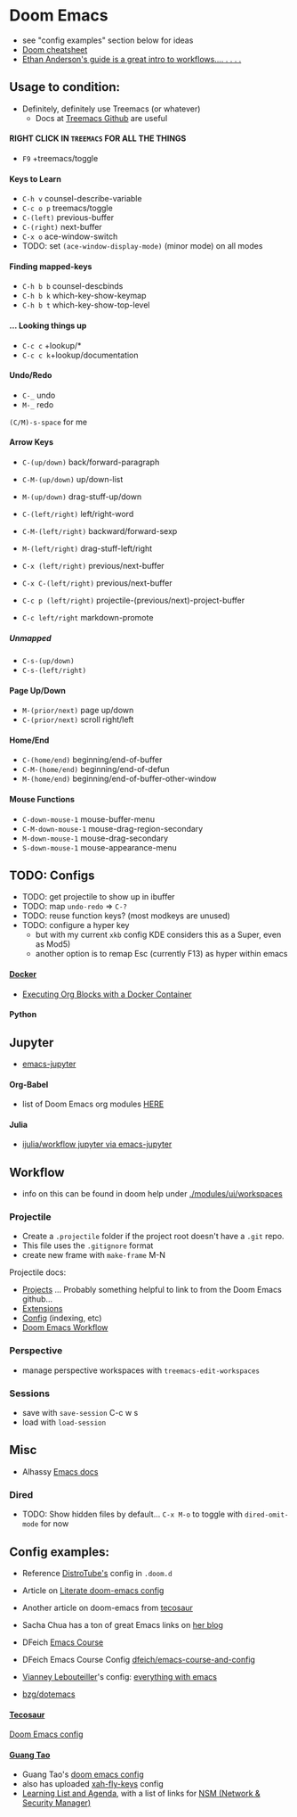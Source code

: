 # Doom Emacs

- see "config examples" section below for ideas
- [Doom cheatsheet](https://gist.github.com/hjertnes/9e14416e8962ff5f03c6b9871945b165)
- [Ethan Anderson's guide is a great intro to workflows.... . . . .](https://ethanaa.com/blog/switching-to-doom-emacs/)

## Usage to condition:

- Definitely, definitely use Treemacs (or whatever) 
  - Docs at [Treemacs Github](https://github.com/Alexander-Miller/treemacs) are useful

#### RIGHT CLICK IN `TREEMACS` FOR ALL THE THINGS

- `F9` +treemacs/toggle

#### Keys to Learn

- `C-h v` counsel-describe-variable
- `C-c o p` treemacs/toggle
- `C-(left)` previous-buffer 
- `C-(right)` next-buffer
- `C-x o` ace-window-switch
- TODO: set `(ace-window-display-mode)` (minor mode) on all modes

#### Finding mapped-keys

- `C-h b b` counsel-descbinds
- `C-h b k` which-key-show-keymap
- `C-h b t` which-key-show-top-level

#### ... Looking things up

- `C-c c` +lookup/*
- `C-c c k`+lookup/documentation

#### Undo/Redo

- `C-_` undo 
- `M-_` redo 

`(C/M)-s-space` for me

#### Arrow Keys

- `C-(up/down)` back/forward-paragraph
- `C-M-(up/down)` up/down-list
- `M-(up/down)` drag-stuff-up/down

- `C-(left/right)` left/right-word
- `C-M-(left/right)` backward/forward-sexp
- `M-(left/right)` drag-stuff-left/right
- `C-x (left/right)` previous/next-buffer
- `C-x C-(left/right)` previous/next-buffer 
- `C-c p (left/right)` projectile-(previous/next)-project-buffer

- `C-c left/right` markdown-promote

##### Unmapped 

- `C-s-(up/down)` 
- `C-s-(left/right)` 

#### Page Up/Down

- `M-(prior/next)` page up/down
- `C-(prior/next)` scroll right/left

#### Home/End

- `C-(home/end)` beginning/end-of-buffer
- `C-M-(home/end)` beginning/end-of-defun
- `M-(home/end)` beginning/end-of-buffer-other-window

#### Mouse Functions

- `C-down-mouse-1` mouse-buffer-menu
- `C-M-down-mouse-1` mouse-drag-region-secondary
- `M-down-mouse-1` mouse-drag-secondary
- `S-down-mouse-1` mouse-appearance-menu


## TODO: Configs

- TODO: get projectile to show up in ibuffer
- TODO: map `undo-redo` => `C-?`
- TODO: reuse function keys? (most modkeys are unused)
- TODO: configure a hyper key 
  - but with my current `xkb` config KDE considers this as a Super, even as Mod5)
  - another option is to remap Esc (currently F13) as hyper within emacs

#### [Docker](https://github.com/hlissner/doom-emacs/blob/develop/modules/tools/docker/README.org)

- [Executing Org Blocks with a Docker Container](https://www.reddit.com/r/emacs/comments/c3bz6e/executing_org_blocks_with_a_docker_container/)

#### Python

## Jupyter

- [emacs-jupyter](https://github.com/burakbayramli/emacs-jupyter)

#### Org-Babel

- list of Doom Emacs org modules [HERE](https://github.com/hlissner/doom-emacs/tree/develop/modules/lang/org)


#### Julia

- [ijulia/workflow jupyter via emacs-jupyter](https://discourse.julialang.org/t/jupyter-integration-with-emacs/21496/5)

## Workflow 

- info on this can be found in doom help under [./modules/ui/workspaces](https://github.com/hlissner/doom-emacs/tree/5b3f52f5fb98cc3af653b043d809254cebe04e6a/modules/ui/workspaces)

### Projectile

- Create a `.projectile` folder if the project root doesn't have a `.git` repo.
- This file uses the `.gitignore` format
- create new frame with `make-frame` M-N

Projectile docs:

- [Projects](https://docs.projectile.mx/projectile/projects.html) ... Probably
  something helpful to link to from the Doom Emacs github...
- [Extensions](https://docs.projectile.mx/projectile/extensions.html)
- [Config](https://docs.projectile.mx/projectile/configuration.html) (indexing, etc)  
- [Doom Emacs Workflow](https://noelwelsh.com/posts/2019-01-10-doom-emacs.html)

### Perspective

- manage perspective workspaces with `treemacs-edit-workspaces`

### Sessions

- save with `save-session` C-c w s
- load with `load-session`


## Misc


- Alhassy [Emacs docs](https://github.com/alhassy/emacs.d)

### Dired

- TODO: Show hidden files by default... `C-x M-o` to toggle with `dired-omit-mode` for now



## Config examples:

- Reference [DistroTube's](https://gitlab.com/dwt1/dotfiles) config in `.doom.d`
- Article on [Literate doom-emacs config](https://dotdoom.rgoswami.me/config.html)
- Another article on doom-emacs from [tecosaur](https://tecosaur.github.io/emacs-config/config.html)
- Sacha Chua has a ton of great Emacs links on [her blog](https://sachachua.com/blog/about)
- DFeich [Emacs Course](https://github.com/dfeich/emacs-course)
- DFeich Emacs Course Config [dfeich/emacs-course-and-config](https://github.com/dfeich/emacs-course-and-config/blob/master/init.el)

- [Vianney Lebouteiller](http://irfu.cea.fr/Pisp/vianney.lebouteiller/)'s config: [everything with emacs](http://irfu.cea.fr/Pisp/vianney.lebouteiller/emacs.html)
- [bzg/dotemacs](https://github.com/bzg/dotemacs/blob/master/emacs.org)

#### [Tecosaur](https://tecosaur.github.io)

[Doom Emacs config](https://tecosaur.github.io/emacs-config/config.html)

#### [Guang Tao](https://www.gtrun.org/) 

- Guang Tao's [doom emacs config](https://www.gtrun.org/custom/config.html)
- also has uploaded [xah-fly-keys](http://ergoemacs.org/misc/ergoemacs_vi_mode.html) config
- [Learning List and Agenda](https://www.gtrun.org/custom/), with a list of
  links for [NSM (Network & Security Manager)](https://www.gtrun.org/custom/nsmorg)
